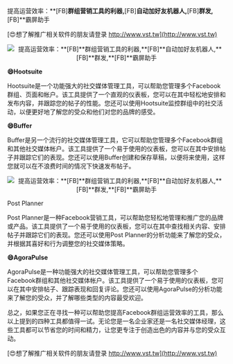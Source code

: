 提高运营效率：**[FB]**群组营销工具的利器,**[FB]**自动加好友机器人,**[FB]**群发,**[FB]**霸屏助手

[😍想了解推广相关软件的朋友请登录 http://www.vst.tw](http://www.vst.tw)

 <center><img src="https://vst.tw/MP4/tuiguang/png/4.png" alt="提高运营效率：**[FB]**群组营销工具的利器,**[FB]**自动加好友机器人,**[FB]**群发,**[FB]**霸屏助手"></center>

**😄Hootsuite**

Hootsuite是一个功能强大的社交媒体管理工具，可以帮助您管理多个Facebook群组、页面和帐户。该工具提供了一个直观的仪表板，您可以在其中轻松地安排和发布内容，并跟踪您的帖子的性能。您还可以使用Hootsuite监控群组中的社交活动，以便更好地了解您的受众和他们对您的品牌的感受。

**😄Buffer**

Buffer是另一个流行的社交媒体管理工具，它可以帮助您管理多个Facebook群组和其他社交媒体帐户。该工具提供了一个易于使用的仪表板，您可以在其中安排帖子并跟踪它们的表现。您还可以使用Buffer创建和保存草稿，以便将来使用，这样您就可以在不浪费时间的情况下快速发布帖子。

 <center><img src="https://vst.tw/MP4/tuiguang/png/7.png" alt="提高运营效率：**[FB]**群组营销工具的利器,**[FB]**自动加好友机器人,**[FB]**群发,**[FB]**霸屏助手"></center>

Post Planner

Post Planner是一种Facebook营销工具，可以帮助您轻松地管理和推广您的品牌或产品。该工具提供了一个易于使用的仪表板，您可以在其中查找相关内容、安排帖子并跟踪它们的表现。您还可以使用Post Planner的分析功能来了解您的受众，并根据其喜好和行为调整您的社交媒体策略。

**😄AgoraPulse**

AgoraPulse是一种功能强大的社交媒体管理工具，可以帮助您管理多个Facebook群组和其他社交媒体帐户。该工具提供了一个易于使用的仪表板，您可以在其中安排帖子、跟踪表现和回复评论。您还可以使用AgoraPulse的分析功能来了解您的受众，并了解哪些类型的内容最受欢迎。

总之，如果您正在寻找一种可以帮助您提高Facebook群组运营效率的工具，那么以上提到的四种工具都值得一试。无论您是一名企业家还是一名社交媒体经理，这些工具都可以节省您的时间和精力，让您更专注于创造出色的内容并与您的受众互动。

[😍想了解推广相关软件的朋友请登录 http://www.vst.tw](http://www.vst.tw)



